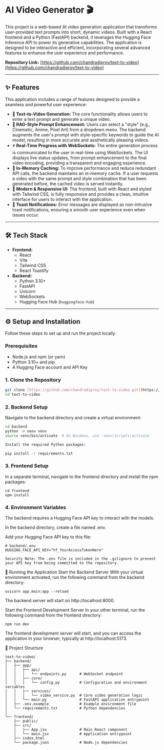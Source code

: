 # AI Video Generator 🎬

This project is a web-based AI video generation application that transforms user-provided text prompts into short, dynamic videos. Built with a React frontend and a Python (FastAPI) backend, it leverages the Hugging Face Inference API to power its generative capabilities. The application is designed to be interactive and efficient, incorporating several advanced features to enhance the user experience and performance.

**Repository Link:** [https://github.com/chandradiproy/text-to-video](https://github.com/chandradiproy/text-to-video)

---

## ✨ Features

This application includes a range of features designed to provide a seamless and powerful user experience:

-   **📝 Text-to-Video Generation:** The core functionality allows users to enter a text prompt and generate a unique video.
-   **🎨 RAG-Style Prompt Enhancement:** Users can select a "style" (e.g., Cinematic, Anime, Pixel Art) from a dropdown menu. The backend augments the user's prompt with style-specific keywords to guide the AI model, resulting in more accurate and aesthetically pleasing videos.
-   **⚡ Real-Time Progress with WebSockets:** The entire generation process is communicated to the user in real-time using WebSockets. The UI displays live status updates, from prompt enhancement to the final video encoding, providing a transparent and engaging experience.
-   **🚀 In-Memory Caching:** To improve performance and reduce redundant API calls, the backend maintains an in-memory cache. If a user requests a video with the same prompt and style combination that has been generated before, the cached video is served instantly.
-   **💅 Modern & Responsive UI:** The frontend, built with React and styled with Tailwind CSS, is fully responsive and provides a clean, intuitive interface for users to interact with the application.
-   **🔔 Toast Notifications:** Error messages are displayed as non-intrusive toast notifications, ensuring a smooth user experience even when issues occur.

---

## 🛠️ Tech Stack

-   **Frontend:**
    -   React
    -   Vite
    -   Tailwind CSS
    -   React Toastify
-   **Backend:**
    -   Python 3.10+
    -   FastAPI
    -   Uvicorn
    -   WebSockets
    -   Hugging Face Hub (`huggingface-hub`)

---

## ⚙️ Setup and Installation

Follow these steps to set up and run the project locally.

### Prerequisites

-   Node.js and npm (or yarn)
-   Python 3.10+ and pip
-   A Hugging Face account and API Key

### 1. Clone the Repository

```bash
git clone [https://github.com/chandradiproy/text-to-video.git](https://github.com/chandradiproy/text-to-video.git)
cd text-to-video
```
### 2. Backend Setup
Navigate to the backend directory and create a virtual environment:
``` bash
cd backend
python -m venv venv
source venv/bin/activate  # On Windows, use `venv\Scripts\activate`

Install the required Python packages:

pip install -r requirements.txt
```
### 3. Frontend Setup
In a separate terminal, navigate to the frontend directory and install the npm packages:
```
cd frontend
npm install
```
### 4. Environment Variables
The backend requires a Hugging Face API key to interact with the models.

In the backend directory, create a file named .env.

Add your Hugging Face API key to this file:
```
# backend/.env
HUGGING_FACE_API_KEY="hf_YourAccessTokenHere"

Security Note: The .env file is included in the .gitignore to prevent your API key from being committed to the repository.
```
🚀 Running the Application
Start the Backend Server
With your virtual environment activated, run the following command from the backend directory:

```
uvicorn app.main:app --reload
```
The backend server will start on http://localhost:8000.

Start the Frontend Development Server
In your other terminal, run the following command from the frontend directory:
```
npm run dev
```
The frontend development server will start, and you can access the application in your browser, typically at http://localhost:5173.

📂 Project Structure
```
text-to-video/
├── backend/
│   ├── app/
│   │   ├── api/
│   │   │   └── endpoints.py      # WebSocket endpoint
│   │   ├── core/
│   │   │   └── config.py         # Configuration and environment variables
│   │   ├── services/
│   │   │   └── video_service.py  # Core video generation logic
│   │   └── main.py               # FastAPI application entrypoint
│   ├── .env.example              # Example environment file
│   └── requirements.txt          # Python dependencies
│
└── frontend/
    ├── public/
    ├── src/
    │   ├── App.jsx               # Main React component
    │   └── main.jsx              # Application entrypoint
    ├── index.html
    └── package.json              # Node.js dependencies
```
